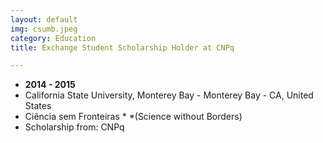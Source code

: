 ```yaml
---
layout: default
img: csumb.jpeg
category: Education
title: Exchange Student Scholarship Holder at CNPq

---
```


* __2014 - 2015__
* California State University, Monterey Bay - Monterey Bay - CA, United States
* Ciência sem Fronteiras * *(Science without Borders)
* Scholarship from: CNPq

